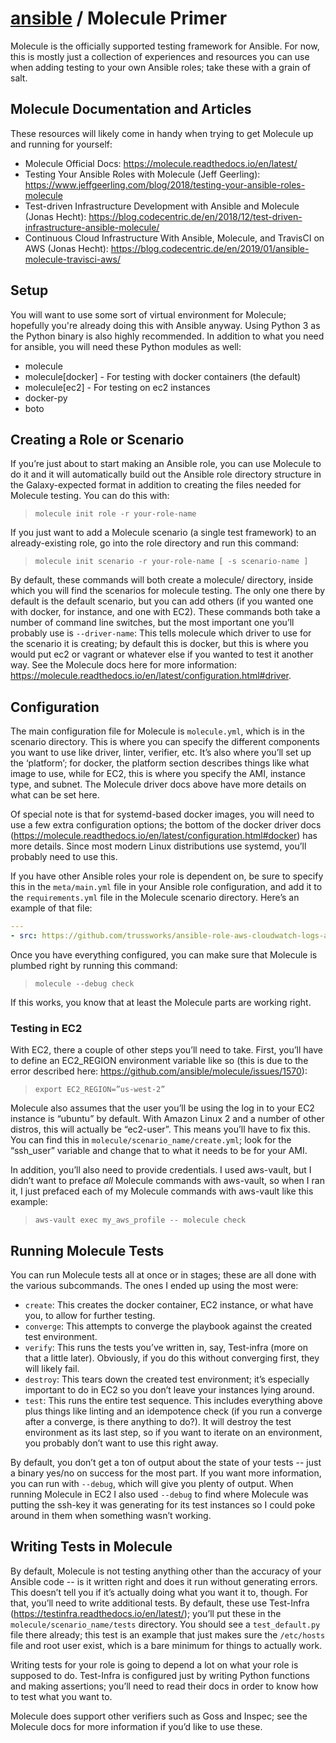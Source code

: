 # [ansible](./README.md) / Molecule Primer

Molecule is the officially supported testing framework for Ansible. For now, this is mostly just a collection of
experiences and resources you can use when adding testing to your own Ansible roles; take these with a grain of salt.

## Molecule Documentation and Articles

These resources will likely come in handy when trying to get Molecule up and running for yourself:

* Molecule Official Docs: <https://molecule.readthedocs.io/en/latest/>
* Testing Your Ansible Roles with Molecule (Jeff Geerling):
  <https://www.jeffgeerling.com/blog/2018/testing-your-ansible-roles-molecule>
* Test-driven Infrastructure Development with Ansible and Molecule (Jonas Hecht):
  <https://blog.codecentric.de/en/2018/12/test-driven-infrastructure-ansible-molecule/>
* Continuous Cloud Infrastructure With Ansible, Molecule, and TravisCI on AWS (Jonas Hecht):
  <https://blog.codecentric.de/en/2019/01/ansible-molecule-travisci-aws/>

## Setup

You will want to use some sort of virtual environment for Molecule; hopefully you're already doing this with Ansible
anyway. Using Python 3 as the Python binary is also highly recommended. In addition to what you need for ansible, you
will need these Python modules as well:

* molecule
* molecule[docker] - For testing with docker containers (the default)
* molecule[ec2] - For testing on ec2 instances
* docker-py
* boto

## Creating a Role or Scenario

If you’re just about to start making an Ansible role, you can use Molecule to do it and it will automatically build out
the Ansible role directory structure in the Galaxy-expected format in addition to creating the files needed for Molecule
testing. You can do this with:

> `molecule init role -r your-role-name`

If you just want to add a Molecule scenario (a single test framework) to an already-existing role, go into the role
directory and run this command:

> `molecule init scenario -r your-role-name [ -s scenario-name ]`

By default, these commands will both create a molecule/ directory, inside which you will find the scenarios for molecule
testing. The only one there by default is the default scenario, but you can add others (if you wanted one with docker,
for instance, and one with EC2). These commands both take a number of command line switches, but the most important one
you’ll probably use is `--driver-name`: This tells molecule which driver to use for the scenario it is creating; by
default this is docker, but this is where you would put ec2 or vagrant or whatever else if you wanted to test it another
way. See the Molecule docs here for more information:
<https://molecule.readthedocs.io/en/latest/configuration.html#driver>.

## Configuration

The main configuration file for Molecule is `molecule.yml`, which is in the scenario directory. This is where you can
specify the different components you want to use like driver, linter, verifier, etc. It’s also where you’ll set up the
‘platform’; for docker, the platform section describes things like what image to use, while for EC2, this is where you
specify the AMI, instance type, and subnet. The Molecule driver docs above have more details on what can be set here.

Of special note is that for systemd-based docker images, you will need to use a few extra configuration options; the
bottom of the docker driver docs (<https://molecule.readthedocs.io/en/latest/configuration.html#docker>) has more details.
Since most modern Linux distributions use systemd, you’ll probably need to use this.

If you have other Ansible roles your role is dependent on, be sure to specify this in the `meta/main.yml` file in your
Ansible role configuration, and add it to the `requirements.yml` file in the Molecule scenario directory. Here’s an
example of that file:

```yml
---
- src: https://github.com/trussworks/ansible-role-aws-cloudwatch-logs-agent
```

Once you have everything configured, you can make sure that Molecule is plumbed right by running this command:

> `molecule --debug check`

If this works, you know that at least the Molecule parts are working right.

### Testing in EC2

With EC2, there a couple of other steps you’ll need to take. First, you’ll have to define an EC2_REGION environment
variable like so (this is due to the error described here: <https://github.com/ansible/molecule/issues/1570>):

> `export EC2_REGION=”us-west-2”`

Molecule also assumes that the user you’ll be using the log in to your EC2 instance is “ubuntu” by default. With Amazon
Linux 2 and a number of other distros, this will actually be “ec2-user”. This means you’ll have to fix this. You can
find this in `molecule/scenario_name/create.yml`; look for the “ssh_user” variable and change that to what it needs to
be for your AMI.

In addition, you’ll also need to provide credentials. I used aws-vault, but I didn’t want to preface *all* Molecule
commands with aws-vault, so when I ran it, I just prefaced each of my Molecule commands with aws-vault like this
example:

> `aws-vault exec my_aws_profile -- molecule check`

## Running Molecule Tests

You can run Molecule tests all at once or in stages; these are all done with the various subcommands. The ones I ended
up using the most were:

* `create`: This creates the docker container, EC2 instance, or what have you, to allow for further testing.
* `converge`: This attempts to converge the playbook against the created test environment.
* `verify`: This runs the tests you’ve written in, say, Test-infra (more on that a little later). Obviously, if you do
  this without converging first, they will likely fail.
* `destroy`: This tears down the created test environment; it’s especially important to do in EC2 so you don’t leave
  your instances lying around.
* `test`: This runs the entire test sequence. This includes everything above plus things like linting and an idempotence
  check (if you run a converge after a converge, is there anything to do?). It will destroy the test environment as its
  last step, so if you want to iterate on an environment, you probably don’t want to use this right away.

By default, you don’t get a ton of output about the state of your tests -- just a binary yes/no on success for the most
part. If you want more information, you can run with `--debug`, which will give you plenty of output. When running
Molecule in EC2 I also used `--debug` to find where Molecule was putting the ssh-key it was generating for its test
instances so I could poke around in them when something wasn’t working.

## Writing Tests in Molecule

By default, Molecule is not testing anything other than the accuracy of your Ansible code -- is it written right and
does it run without generating errors. This doesn’t tell you if it’s actually doing what you want it to, though. For
that, you’ll need to write additional tests. By default, these use Test-Infra
(<https://testinfra.readthedocs.io/en/latest/>); you’ll put these in the `molecule/scenario_name/tests` directory. You
should see a `test_default.py` file there already; this test is an example that just makes sure the `/etc/hosts` file
and root user exist, which is a bare minimum for things to actually work.

Writing tests for your role is going to depend a lot on what your role is supposed to do. Test-Infra is configured just
by writing Python functions and making assertions; you’ll need to read their docs in order to know how to test what you
want to.

Molecule does support other verifiers such as Goss and Inspec; see the Molecule docs for more information if you’d like
to use these.
